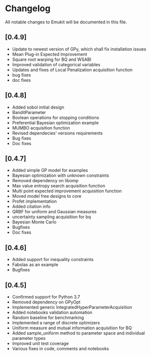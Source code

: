 # Changelog
All notable changes to Emukit will be documented in this file.

## [0.4.9]
- Update to newest version of GPy, which shall fix installation issues
- Mean Plug-in Expected Improvement
- Square root warping for BQ and WSABI
- Improved validation of categorical variables
- Updates and fixes of Local Penalization acquisition function
- bug fixes
- doc fixes

## [0.4.8]
- Added sobol initial design
- BanditParameter
- Boolean operations for stopping conditions
- Preferential Bayesian optimization example
- MUMBO acquisition function
- Revised dependecies' versions requirements
- Bug fixes
- Doc fixes

## [0.4.7]
- Added simple GP model for examples
- Bayesian optimization with unknown constraints
- Removed dependency on libomp
- Max value entropy search acquisition function
- Multi point expected improvement acquisition function
- Moved model free designs to core
- Profet implementation
- Added citation info
- QRBF for uniform and Gaussian measures
- uncertainty sampling acquisition for bq
- Bayesian Monte Carlo
- Bugfixes
- Doc fixes

## [0.4.6]
- Added support for inequality constraints
- Fabolas as an example
- Bugfixes

## [0.4.5]
- Confirmed support for Python 3.7
- Removed dependency on GPyOpt
- Implemented generic IntegratedHyperParameterAcquisition
- Added notebooks validation automation
- Random baseline for benchmarking
- Implemented a range of discrete optimizers
- Uniform measure and mutual information acquisition for BQ
- Added sample_uniform method to parameter space and individual parameter types
- Improved unit test coverage
- Various fixes in code, comments and notebooks
